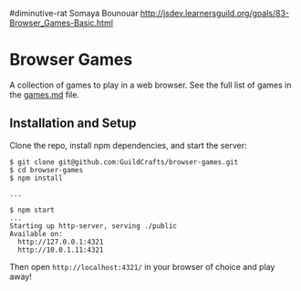 #diminutive-rat
Somaya Bounouar
http://jsdev.learnersguild.org/goals/83-Browser_Games-Basic.html

# Browser Games

A collection of games to play in a web browser. See the full list of games in the [games.md](games.md) file.

## Installation and Setup

Clone the repo, install npm dependencies, and start the server:

```shell-session
$ git clone git@github.com:GuildCrafts/browser-games.git
$ cd browser-games
$ npm install

...

$ npm start
...
Starting up http-server, serving ./public
Available on:
  http://127.0.0.1:4321
  http://10.0.1.11:4321
```

Then open `http://localhost:4321/` in your browser of choice and play away!
